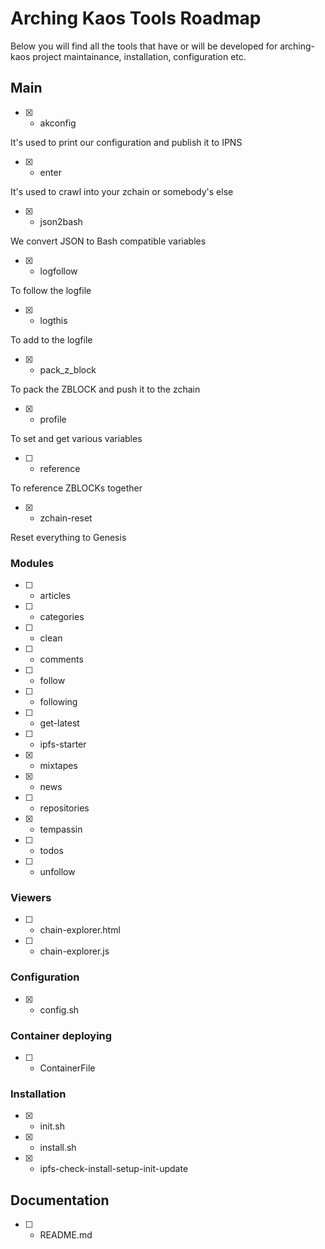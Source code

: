 # Arching Kaos Tools Roadmap

Below you will find all the tools that have or will be developed for arching-kaos project maintainance, installation, configuration etc.

## Main
- [x] - akconfig

It's used to print our configuration and publish it to IPNS

- [x] - enter

It's used to crawl into your zchain or somebody's else

- [x] - json2bash

We convert JSON to Bash compatible variables

- [x] - logfollow

To follow the logfile

- [x] - logthis

To add to the logfile

- [x] - pack_z_block

To pack the ZBLOCK and push it to the zchain

- [x] - profile

To set and get various variables

- [ ] - reference

To reference ZBLOCKs together

- [x] - zchain-reset

Reset everything to Genesis

### Modules
- [ ] - articles
- [ ] - categories
- [ ] - clean
- [ ] - comments
- [ ] - follow
- [ ] - following
- [ ] - get-latest
- [ ] - ipfs-starter
- [x] - mixtapes
- [x] - news
- [ ] - repositories
- [x] - tempassin
- [ ] - todos
- [ ] - unfollow

### Viewers
- [ ] - chain-explorer.html
- [ ] - chain-explorer.js

### Configuration
- [x] - config.sh

### Container deploying
- [ ] - ContainerFile

### Installation
- [x] - init.sh
- [x] - install.sh
- [x] - ipfs-check-install-setup-init-update

## Documentation
- [ ] - README.md

